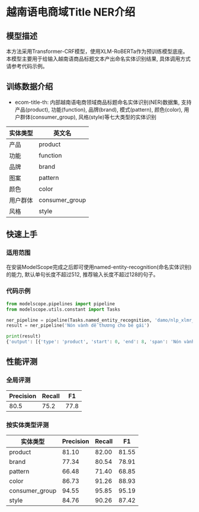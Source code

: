 
# 越南语电商域Title NER介绍

## 模型描述
本方法采用Transformer-CRF模型，使用XLM-RoBERTa作为预训练模型底座。本模型主要用于给输入越南语商品标题文本产出命名实体识别结果, 具体调用方式请参考代码示例。

## 训练数据介绍
- ecom-title-th: 内部越南语电商领域商品标题命名实体识别(NER)数据集, 支持产品(product), 功能(function), 品牌(brand), 模式(pattern), 颜色(color), 用户群体(consumer_group), 风格(style)等七大类型的实体识别

| 实体类型 | 英文名 |
|----------|------|
| 产品 | product |
| 功能 | function |
| 品牌 | brand |
| 图案 | pattern |
| 颜色 | color |
| 用户群体 | consumer_group |
| 风格 | style |

## 快速上手
### 适用范围
在安装ModelScope完成之后即可使用named-entity-recognition(命名实体识别)的能力, 默认单句长度不超过512, 推荐输入长度不超过128的句子。

### 代码示例
```python
from modelscope.pipelines import pipeline
from modelscope.utils.constant import Tasks

ner_pipeline = pipeline(Tasks.named_entity_recognition, 'damo/nlp_xlmr_named-entity-recognition_viet-ecommerce-title', model_revision='v1.0.1')
result = ner_pipeline('Nón vành dễ thương cho bé gái')

print(result)
{'output': [{'type': 'product', 'start': 0, 'end': 8, 'span': 'Nón vành'}, {'type': 'style', 'start': 9, 'end': 18, 'span': 'dễ thương'}, {'type': 'consumer_group', 'start': 23, 'end': 29, 'span': 'bé gái'}]}
```

## 性能评测

### 全局评测
| Precision | Recall | F1 |
| --- | --- | --- |
| 80.5 | 75.2 | 77.8 |


### 按实体类型评测
| 实体类型 | Precision | Recall | F1 |
| --- | --- | --- | --- |
| product | 81.10 | 82.00 | 81.55 |
| brand | 77.34 | 80.54 | 78.91 |
| pattern | 66.48 | 71.40 | 68.85 |
| color | 86.73 | 91.26 | 88.93 |
| consumer_group | 94.55 | 95.85 | 95.19 |
| style | 84.76 | 90.26 | 87.42 |